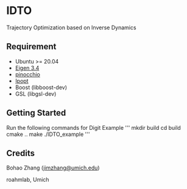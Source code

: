 # IDTO
Trajectory Optimization based on Inverse Dynamics

## Requirement
- Ubuntu >= 20.04
- [Eigen 3.4](https://eigen.tuxfamily.org/index.php?title=3.4)
- [pinocchio](https://stack-of-tasks.github.io/pinocchio/download.html)
- [Ipopt](https://coin-or.github.io/Ipopt/INSTALL.html)
- Boost (libboost-dev)
- GSL (libgsl-dev)

## Getting Started
Run the following commands for Digit Example
'''
mkdir build
cd build
cmake ..
make
./IDTO_example
'''

## Credits
Bohao Zhang (jimzhang@umich.edu)

roahmlab, Umich
